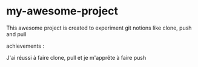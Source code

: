 # my-awesome-project
This awesome project is created to experiment git notions like clone, push and pull

achievements :

J'ai réussi à faire clone, pull et je m'apprête à faire push


